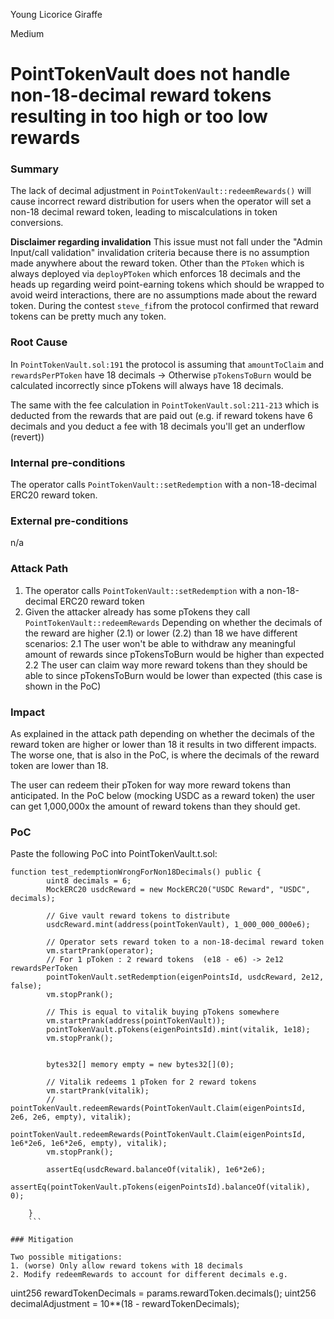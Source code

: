 Young Licorice Giraffe

Medium

# PointTokenVault does not handle non-18-decimal reward tokens resulting in too high or too low rewards

### Summary

The lack of decimal adjustment in `PointTokenVault::redeemRewards()` will cause incorrect reward distribution for users when the operator will set a non-18 decimal reward token, leading to miscalculations in token conversions.

**Disclaimer regarding invalidation**
This issue must not fall under the "Admin Input/call validation" invalidation criteria because there is no assumption made anywhere about the reward token. Other than the `PToken` which is always deployed via `deployPToken` which enforces 18 decimals and the heads up regarding weird point-earning tokens which should be wrapped to avoid weird interactions, there are no assumptions made about the reward token. During the contest `steve_fi`from the protocol confirmed that reward tokens can be pretty much any token.


### Root Cause

In `PointTokenVault.sol:191` the protocol is assuming that `amountToClaim` and `rewardsPerPToken` have 18 decimals -> Otherwise `pTokensToBurn` would be calculated incorrectly since pTokens will always have 18 decimals.

The same with the fee calculation in `PointTokenVault.sol:211-213` which is deducted from the rewards that are paid out (e.g. if reward tokens have 6 decimals and you deduct a fee with 18 decimals you'll get an underflow (revert))

### Internal pre-conditions

The operator calls `PointTokenVault::setRedemption` with a non-18-decimal ERC20 reward token.

### External pre-conditions

n/a

### Attack Path

1. The operator calls `PointTokenVault::setRedemption` with a non-18-decimal ERC20 reward token
2. Given the attacker already has some pTokens they call `PointTokenVault::redeemRewards` 
Depending on whether the decimals of the reward are higher (2.1) or lower (2.2) than 18 we have different scenarios:
2.1 The user won't be able to withdraw any meaningful amount of rewards since pTokensToBurn would be higher than expected
2.2 The user can claim way more reward tokens than they should be able to since pTokensToBurn would be lower than expected (this case is shown in the PoC)

### Impact

As explained in the attack path depending on whether the decimals of the reward token are higher or lower than 18 it results in two different impacts. The worse one, that is also in the PoC, is where the decimals of the reward token are lower than 18.

The user can redeem their pToken for way more reward tokens than anticipated. In the PoC below (mocking USDC as a reward token) the user can get 1,000,000x the amount of reward tokens than they should get.

### PoC

Paste the following PoC into PointTokenVault.t.sol:

```
function test_redemptionWrongForNon18Decimals() public {
        uint8 decimals = 6;
        MockERC20 usdcReward = new MockERC20("USDC Reward", "USDC", decimals);
        
        // Give vault reward tokens to distribute
        usdcReward.mint(address(pointTokenVault), 1_000_000_000e6);

        // Operator sets reward token to a non-18-decimal reward token
        vm.startPrank(operator);
        // For 1 pToken : 2 reward tokens  (e18 - e6) -> 2e12 rewardsPerToken 
        pointTokenVault.setRedemption(eigenPointsId, usdcReward, 2e12, false);
        vm.stopPrank();

        // This is equal to vitalik buying pTokens somewhere
        vm.startPrank(address(pointTokenVault));
        pointTokenVault.pTokens(eigenPointsId).mint(vitalik, 1e18);
        vm.stopPrank();


        bytes32[] memory empty = new bytes32[](0);

        // Vitalik redeems 1 pToken for 2 reward tokens
        vm.startPrank(vitalik);
        // pointTokenVault.redeemRewards(PointTokenVault.Claim(eigenPointsId, 2e6, 2e6, empty), vitalik);
        pointTokenVault.redeemRewards(PointTokenVault.Claim(eigenPointsId, 1e6*2e6, 1e6*2e6, empty), vitalik);
        vm.stopPrank();

        assertEq(usdcReward.balanceOf(vitalik), 1e6*2e6);
        assertEq(pointTokenVault.pTokens(eigenPointsId).balanceOf(vitalik), 0);

    }
    ```

### Mitigation

Two possible mitigations:
1. (worse) Only allow reward tokens with 18 decimals
2. Modify redeemRewards to account for different decimals e.g.

```
uint256 rewardTokenDecimals = params.rewardToken.decimals();
uint256 decimalAdjustment = 10**(18 - rewardTokenDecimals);
```
    
    